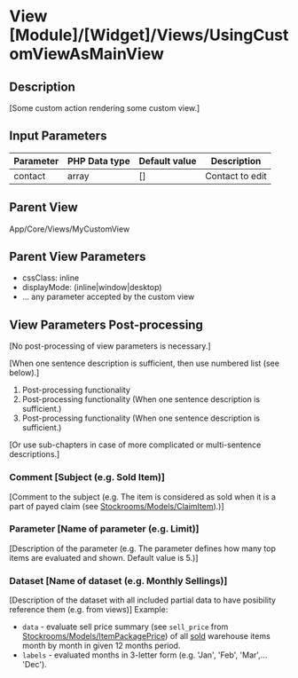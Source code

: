 # View [Module]/[Widget]/Views/UsingCustomViewAsMainView

## Description

[Some custom action rendering some custom view.]

## Input Parameters

| Parameter | PHP Data type | Default value | Description     |
| --------- | ------------- | ------------- | --------------- |
| contact   | array         | []            | Contact to edit |

## Parent View

App/Core/Views/MyCustomView

## Parent View Parameters

* cssClass: inline
* displayMode: (inline|window|desktop)
* ... any parameter accepted by the custom view

## View Parameters Post-processing

[No post-processing of view parameters is necessary.]

[When one sentence description is sufficient, then use numbered list (see below).]
1. Post-processing functionality 
2. Post-processing functionality (When one sentence description is sufficient.)
3. Post-processing functionality (When one sentence description is sufficient.)

[Or use sub-chapters in case of more complicated or multi-sentence descriptions.]
### Comment [Subject (e.g. Sold Item)]
[Comment to the subject (e.g. The item is considered as sold when it is a part of payed claim (see [Stockrooms/Models/ClaimItem](../../Stockrooms/Models/ClaimItem.md)).)]

### Parameter [Name of parameter (e.g. Limit)]
[Description of the parameter (e.g. The parameter defines how many top items are evaluated and shown. Default value is 5.)]

### Dataset [Name of dataset (e.g. Monthly Sellings)]
[Description of the dataset with all included partial data to have posibility reference them (e.g. from views)]
Example:
* `data` - evaluate sell price summary (see `sell_price` from [Stockrooms/Models/ItemPackagePrice](../../Stockrooms/Models/ItemPackagePrice.md)) of all [sold](#comment-sold-item) warehouse items month by month in given 12 months period.
* `labels` - evaluated months in 3-letter form (e.g. 'Jan', 'Feb', 'Mar',... 'Dec').